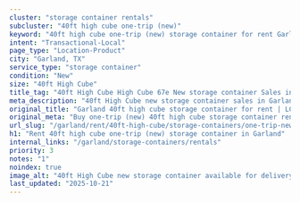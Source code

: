 ```yaml
---
cluster: "storage container rentals"
subcluster: "40ft high cube one-trip (new)"
keyword: "40ft high cube one-trip (new) storage container for rent Garland, TX"
intent: "Transactional-Local"
page_type: "Location-Product"
city: "Garland, TX"
service_type: "storage container"
condition: "New"
size: "40ft High Cube"
title_tag: "40ft High Cube High Cube 67e New storage container Sales in Garland | LC Container"
meta_description: "40ft High Cube new storage container sales in Garland. High cube containers with extra height. Fast delivery, competitive pricing. Serving storage containers area. Quote ID: 790. Call (214) 524-4168 for your free quote today."
original_title: "Garland 40ft high cube storage container for rent | LC"
original_meta: "Buy one-trip (new) 40ft high cube storage container rent with local delivery in Garland, TX. LC Container — local Since 2003. Request a fast quote today."
url_slug: "/garland/rent/40ft-high-cube/storage-containers/one-trip-new"
h1: "Rent 40ft high cube one-trip (new) storage container in Garland"
internal_links: "/garland/storage-containers/rentals"
priority: 3
notes: "1"
noindex: true
image_alt: "40ft High Cube new storage container available for delivery in Garland"
last_updated: "2025-10-21"
---
```


<!-- TODO: Add unique city/inventory copy, images, and internal links here. -->
